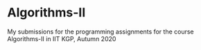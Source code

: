 # Algorithms-II
My submissions for the programming assignments for the course Algorithms-II in IIT KGP, Autumn 2020
